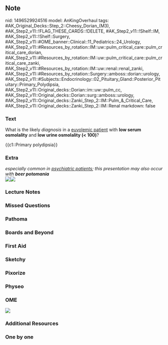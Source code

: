 ## Note
nid: 1496529924516
model: AnKingOverhaul
tags: #AK_Original_Decks::Step_2::Cheesy_Dorian_(M3), #AK_Step2_v11::!FLAG_THESE_CARDS::!DELETE, #AK_Step2_v11::!Shelf::IM, #AK_Step2_v11::!Shelf::Surgery, #AK_Step2_v11::#OME_banner::Clinical::11_Pediatrics::24_Urology, #AK_Step2_v11::#Resources_by_rotation::IM::uw::pulm_critical_care::pulm_critical_care_dorian, #AK_Step2_v11::#Resources_by_rotation::IM::uw::pulm_critical_care::pulm_critical_care_zanki, #AK_Step2_v11::#Resources_by_rotation::IM::uw::renal::renal_zanki, #AK_Step2_v11::#Resources_by_rotation::Surgery::amboss::dorian::urology, #AK_Step2_v11::#Subjects::Endocrinology::02_Pituitary_Gland::Posterior_Pituitary::Primary_Polydipsia, #AK_Step2_v11::Original_decks::Dorian::im::uw::pulm_cc, #AK_Step2_v11::Original_decks::Dorian::surg::amboss::urology, #AK_Step2_v11::Original_decks::Zanki_Step_2::IM::Pulm_&_Critical_Care, #AK_Step2_v11::Original_decks::Zanki_Step_2::IM::Renal
markdown: false

### Text
What is the likely <i>diagnosis</i> in a <u>euvolemic patient</u>
with <b>low serum osmolality</b> and <b>low urine osmolality (<
100)</b>?
<div>
  {{c1::Primary polydipsia}}
</div>

### Extra
<div>
  <i>especially common in <u>psychiatric patients</u>; this
  presentation may also occur with <b>beer potomania</b></i>
</div><img src="Hyponatremia.png" class="resizer"><img src=
"paste-187737315475457_1358629116483.jpg" class="resizer">

### Lecture Notes


### Missed Questions


### Pathoma


### Boards and Beyond


### First Aid


### Sketchy


### Pixorize


### Physeo


### OME
<div class="ome-widget">
  <a href=
  "https://onlinemeded.org/spa/pediatrics/urology/acquire?ref=anki">
  <img src="_OME_AnkiFlashcards_Lesson_4.png"></a>
</div>

### Additional Resources


### One by one

